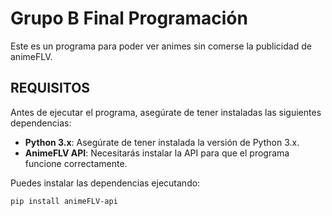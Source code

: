 # Grupo B Final Programación

Este es un programa para poder ver animes sin comerse la publicidad de animeFLV. 

## REQUISITOS

Antes de ejecutar el programa, asegúrate de tener instaladas las siguientes dependencias:

- **Python 3.x**: Asegúrate de tener instalada la versión de Python 3.x.
- **AnimeFLV API**: Necesitarás instalar la API para que el programa funcione correctamente.

Puedes instalar las dependencias ejecutando:

```bash
pip install animeFLV-api
```



